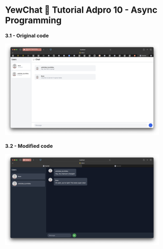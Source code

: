 # YewChat 💬 Tutorial Adpro 10 - Async Programming

### 3.1 - Original code

![iamg1](imag/iamg1.png)

### 3.2 - Modified code

![iamg2](imag/iamg2.png)
